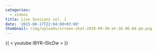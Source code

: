 ```yaml
---
categories:
  - videos
title: Live Sessions vol. 1
date: '2015-08-17T22:04:00+03:00'
thumbnail: /img/uploads/screen-shot-2018-09-30-at-10.06.04-pm.png
---
```

{{ < youtube IBYR-l5IcDw > }}
